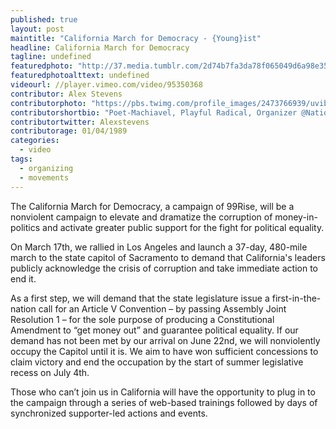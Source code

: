 ```yaml
---
published: true
layout: post
maintitle: "California March for Democracy - {Young}ist"
headline: California March for Democracy
tagline: undefined
featuredphoto: "http://37.media.tumblr.com/2d74b7fa3da78f065049d6a98e354b38/tumblr_n5qvb2tEXH1rq2ndso1_1280.png"
featuredphotoalttext: undefined
videourl: //player.vimeo.com/video/95350368
contributor: Alex Stevens
contributorphoto: "https://pbs.twimg.com/profile_images/2473766939/uvibvys4gbo50601ngdm.jpeg"
contributorshortbio: "Poet-Machiavel, Playful Radical, Organizer @NationBuilder, tweeting dissident-political flotsam & cyber-cultural jetsam. Opinions thine"
contributortwitter: Alexstevens
contributorage: 01/04/1989
categories: 
  - video
tags: 
  - organizing
  - movements
---
```


The California March for Democracy, a campaign of 99Rise, will be a nonviolent campaign to elevate and dramatize the corruption of money-in-politics and activate greater public support for the fight for political equality.

On March 17th, we rallied in Los Angeles and launch a 37-day, 480-mile march to the state capitol of Sacramento to demand that California's leaders publicly acknowledge the crisis of corruption and take immediate action to end it.

As a first step, we will demand that the state legislature issue a first-in-the-nation call for an Article V Convention – by passing Assembly Joint Resolution 1 – for the sole purpose of producing a Constitutional Amendment to “get money out” and guarantee political equality. If our demand has not been met by our arrival on June 22nd, we will nonviolently occupy the Capitol until it is. We aim to have won sufficient concessions to claim victory and end the occupation by the start of summer legislative recess on July 4th.

Those who can’t join us in California will have the opportunity to plug in to the campaign through a series of web-based trainings followed by days of synchronized supporter-led actions and events.
